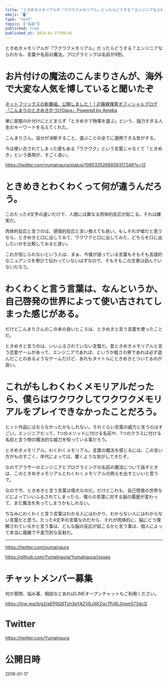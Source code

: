 ```yaml
---
title: "ときめきメモリアルが「ワクワクメモリアル」だったらどうする？エンジニアならわかる、言葉や名前の魔法。プログラミングは名前が9割。"
emoji: "🖥"
type: "tech"
topics: ["名前"]
published: true
published_at: 2019-01-17t09:02
---
```


ときめきメモリアルが「ワクワクメモリアル」だったらどうする？エンジニアならわかる、言葉や名前の魔法。プログラミングは名前が9割。

# お片付けの魔法のこんまりさんが、海外で大変な人気を博していると聞いたぞ

[ネットフリックスの新番組、公開しました！ | 近藤麻理恵オフィシャルブログ「こんまりのときめき片づけDays」Powered by Ameba](https://ameblo.jp/konmari/entry-12430345873.html)

単に部屋の片付けにとどまらず「ときめきで物事を選ぶ」という、強力すぎる人生のキーワードを与えてくれた。

こんまりさん。自分が決断すること、選ぶことの全てに適用できる気がする。

今は使い古されてしまった感もある「ワクワク」という言葉じゃなくて「ときめき」という表現が、すごく良い。

https://twitter.com/yumainaura/status/1085335268939317248?s=12

# ときめきとわくわくって何が違うんだろう。

このたった4文字の違いだけで、人間には異なる肉体的反応が起こる。それは確実だ。

肉体的反応と言うのは、感情的反応と言い換えても良い。もしそれが嘘だと思うなら、ときめきと口に出してみて、ワクワクと口に出してみた、どちらを口に出したいかを比較してみると良い。

これが信じられないという人は、まぁ、今僕が語っている言葉もそもそも言語的なニュアンスを帯びて伝わっていないはずなので、そもそもこの文章は読んでいないだろう。

# わくわくと言う言葉は、なんというか、自己啓発の世界によって使い古されてしまった感じがある。

だけどこんまりさんのこの本の良いところは、ときめきと言う言葉を使ったことだ。

ときめきと言うのは、いいふるされていない言葉だ。昔ときめきメモリアルと言う恋愛ゲームがあって、エンジニアであれば、というか粗さの男であれば必ず遊んだことのあるようなゲームだけど、あれもタイトルにときめきとついてるのが良い。

# これがもしわくわくメモリアルだったら、僕らはワクワクしてワクワクメモリアルをプレイできなかったことだろう。

ヒット作品にはならなかったかもしれない。それぐらい言葉の威力と言うのはすごい。エンジニアだって、1つのメソッドに付ける名前や、1つのクラスに付ける名前と言う物の魔法的な威力を知っている事だろう。

ときめきメモリアル。わくわくメモリアル。言葉の魔法を感じるには、この言い方がものすごく、年代によっては、響くような気がしてきたぞ。

なのでアラサーのエンジニアとプログラミングの名前の魔法について話すときは、このときめきメモリアルとわくわくメモリアルの例えを出すといいと思うで。

なので今、ときめきと言う言葉は偉大なのだ。だけどこれも、自己啓発の世界などによっていいふるされてしまったら、僕らの言葉に対する脳の履歴が変わって、また魔法を失ってしまうかもしれない。

ちなみにわくわくと言う言葉はわかる人にはわかり、わからない人にはわからない言葉だと思う。たった4文字の言葉なのだから、それが肉体的に、脳にどう理解されているかと言う事は、どんな脳の反応が起こるかと言う事は、個人によって本当に複雑で千差万別な反射だ。

---

https://twitter.com/yumainaura

https://github.com/YumaInaura/YumaInaura/issues











<!-- Update From Qiita API -->

# チャットメンバー募集


何か質問、悩み事、相談などあればLINEオープンチャットもご利用ください。

https://line.me/ti/g2/eEPltQ6Tzh3pYAZV8JXKZqc7PJ6L0rpm573dcQ





# Twitter


https://twitter.com/YumaInaura


<!-- Update From Qiita API -->



# 公開日時

2019-01-17
